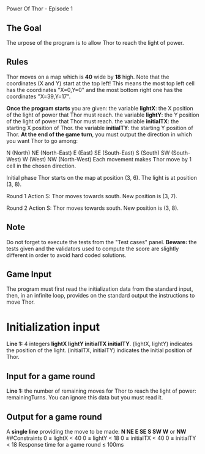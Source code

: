 # 
Power Of Thor - Episode 1
## 	The Goal
The urpose of the program is to allow Thor to reach the light of power.
## 	Rules
Thor moves on a map which is **40** wide by **18** high. Note that the coordinates (X and Y) start at the top left! This means the most top left cell has the coordinates "X=0,Y=0" and the most bottom right one has the coordinates "X=39,Y=17".

**Once the program starts** you are given:
the variable **lightX**: the X position of the light of power that Thor must reach.
the variable **lightY**: the Y position of the light of power that Thor must reach.
the variable **initialTX**: the starting X position of Thor.
the variable **initialTY**: the starting Y position of Thor.
**At the end of the game turn**, you must output the direction in which you want Thor to go among:
	
N (North)
NE (North-East)
E (East)
SE (South-East)
S (South)
SW (South-West)
W (West)
NW (North-West)
Each movement makes Thor move by 1 cell in the chosen direction.
 
Initial phase
Thor starts on the map at position (3, 6). The light is at position (3, 8).

Round 1
Action S: Thor moves towards south.
New position is (3, 7).

Round 2
Action S: Thor moves towards south.
New position is (3, 8).

## Note
Do not forget to execute the tests from the "Test cases" panel.
**Beware:** the tests given and the validators used to compute the score are slightly different in order to avoid hard coded solutions.
##	Game Input
The program must first read the initialization data from the standard input, then, in an infinite loop, provides on the standard output the instructions to move Thor.
# Initialization input
**Line 1:** 4 integers **lightX lightY initialTX initialTY**. (lightX, lightY) indicates the position of the light. (initialTX, initialTY) indicates the initial position of Thor.
## Input for a game round
**Line 1:** the number of remaining moves for Thor to reach the light of power: remainingTurns. You can ignore this data but you must read it.
## Output for a game round
A **single line** providing the move to be made: **N NE E SE S SW W** or **NW**
##Constraints
0 ≤ lightX < 40
0 ≤ lightY < 18
0 ≤ initialTX < 40
0 ≤ initialTY < 18
Response time for a game round ≤ 100ms
